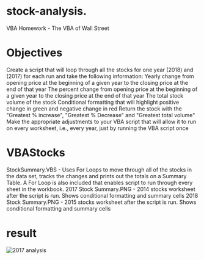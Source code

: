# stock-analysis.
VBA Homework - The VBA of Wall Street
# Objectives
Create a script that will loop through all the stocks for one year (2018) and (2017) for each run and take the following information:
Yearly change from opening price at the beginning of a given year to the closing price at the end of that year
The percent change from opening price at the beginning of a given year to the closing price at the end of that year
The total stock volume of the stock
Conditional formatting that will highlight positive change in green and negative change in red
Return the stock with the "Greatest % increase", "Greatest % Decrease" and "Greatest total volume"
Make the appropriate adjustments to your VBA script that will allow it to run on every worksheet, i.e., every year, just by running the VBA script once
# VBAStocks
StockSummary.VBS - Uses For Loops to move through all of the stocks in the data set, tracks the changes and prints out the totals on a Summary Table. A For Loop is also included that enables script to run through every sheet in the workbook.
2017 Stock Summary.PNG - 2014 stocks worksheet after the script is run. Shows conditional formatting and summary cells
2018 Stock Summary.PNG - 2015 stocks worksheet after the script is run. Shows conditional formatting and summary cells
# result 
![2017 analysis](https://user-images.githubusercontent.com/90945875/134785803-aadb123b-b915-4221-919f-dd913fb59921.png)
